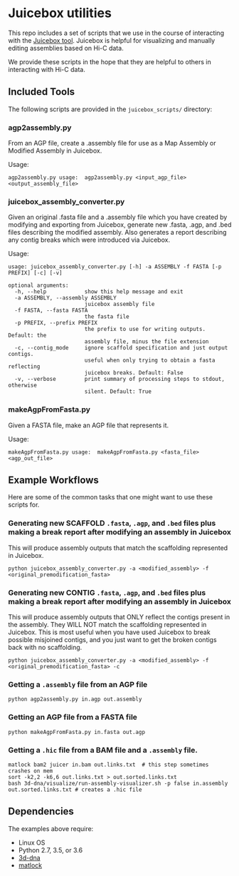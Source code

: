 # Juicebox utilities

This repo includes a set of scripts that we use in the course of interacting with the [Juicebox tool](http://aidenlab.org/juicebox/). Juicebox is helpful for visualizing and manually editing assemblies based on Hi-C data.

We provide these scripts in the hope that they are helpful to others in interacting with Hi-C data. 

## Included Tools
The following scripts are provided in the `juicebox_scripts/` directory:

### agp2assembly.py
From an AGP file, create a .assembly file for use as a Map Assembly or Modified Assembly in Juicebox.

Usage:
```
agp2assembly.py usage:	agp2assembly.py <input_agp_file> <output_assembly_file>
```

### juicebox_assembly_converter.py
Given an original .fasta file and a .assembly file which you have created by modifying and exporting from Juicebox,
generate new .fasta, .agp, and .bed files describing the modified assembly. Also generates a report describing any
contig breaks which were introduced via Juicebox.

Usage:
```
usage: juicebox_assembly_converter.py [-h] -a ASSEMBLY -f FASTA [-p PREFIX] [-c] [-v]

optional arguments:
  -h, --help            show this help message and exit
  -a ASSEMBLY, --assembly ASSEMBLY
                        juicebox assembly file
  -f FASTA, --fasta FASTA
                        the fasta file
  -p PREFIX, --prefix PREFIX
                        the prefix to use for writing outputs. Default: the
                        assembly file, minus the file extension
  -c, --contig_mode     ignore scaffold specification and just output contigs.
                        useful when only trying to obtain a fasta reflecting
                        juicebox breaks. Default: False
  -v, --verbose         print summary of processing steps to stdout, otherwise
                        silent. Default: True
```

### makeAgpFromFasta.py
Given a FASTA file, make an AGP file that represents it.

Usage:
```
makeAgpFromFasta.py usage:	makeAgpFromFasta.py <fasta_file> <agp_out_file>
```

## Example Workflows
Here are some of the common tasks that one might want to use these scripts for.

### Generating new SCAFFOLD `.fasta`, `.agp`, and `.bed` files plus making a break report after modifying an assembly in Juicebox
This will produce assembly outputs that match the scaffolding represented in Juicebox.
```
python juicebox_assembly_converter.py -a <modified_assembly> -f <original_premodification_fasta>
```


### Generating new CONTIG `.fasta`, `.agp`, and `.bed` files plus making a break report after modifying an assembly in Juicebox
This will produce assembly outputs that ONLY reflect the contigs present in the assembly. They WILL NOT match the scaffolding represented in Juicebox. This is most useful when you have used Juicebox to break possible misjoined contigs,
and you just want to get the broken contigs back with no scaffolding.
```
python juicebox_assembly_converter.py -a <modified_assembly> -f <original_premodification_fasta> -c
```

### Getting a `.assembly` file from an AGP file
```
python agp2assembly.py in.agp out.assembly
```
### Getting an AGP file from a FASTA file
```
python makeAgpFromFasta.py in.fasta out.agp
```
### Getting a `.hic` file from a BAM file and a `.assembly` file. 
```
matlock bam2 juicer in.bam out.links.txt  # this step sometimes crashes on mem
sort -k2,2 -k6,6 out.links.txt > out.sorted.links.txt
bash 3d-dna/visualize/run-assembly-visualizer.sh -p false in.assembly out.sorted.links.txt # creates a .hic file
```

## Dependencies
The examples above require:

* Linux OS
* Python 2.7, 3.5, or 3.6
* [3d-dna](https://github.com/theaidenlab/3d-dna)
* [matlock](https://github.com/phasegenomics/matlock)
